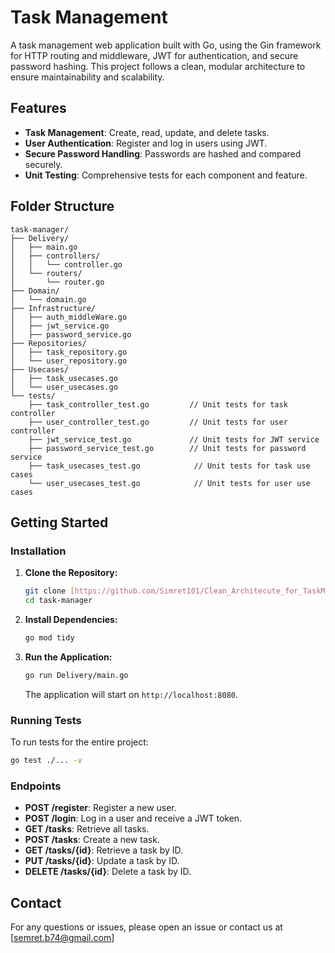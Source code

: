 # Task Management

A task management web application built with Go, using the Gin framework for HTTP routing and middleware, JWT for authentication, and secure password hashing. This project follows a clean, modular architecture to ensure maintainability and scalability.

## Features

- **Task Management**: Create, read, update, and delete tasks.
- **User Authentication**: Register and log in users using JWT.
- **Secure Password Handling**: Passwords are hashed and compared securely.
- **Unit Testing**: Comprehensive tests for each component and feature.

## Folder Structure

```plaintext
task-manager/
├── Delivery/
│   ├── main.go
│   ├── controllers/
│   │   └── controller.go
│   └── routers/
│       └── router.go
├── Domain/
│   └── domain.go
├── Infrastructure/
│   ├── auth_middleWare.go
│   ├── jwt_service.go
│   ├── password_service.go
├── Repositories/
│   ├── task_repository.go
│   └── user_repository.go
├── Usecases/
│   ├── task_usecases.go
│   └── user_usecases.go
└── tests/
    ├── task_controller_test.go         // Unit tests for task controller
    ├── user_controller_test.go         // Unit tests for user controller
    ├── jwt_service_test.go             // Unit tests for JWT service
    ├── password_service_test.go        // Unit tests for password service
    ├── task_usecases_test.go            // Unit tests for task use cases
    └── user_usecases_test.go            // Unit tests for user use cases
```

## Getting Started

### Installation

1. **Clone the Repository:**

   ```sh
   git clone [https://github.com/Simret101/Clean_Architecute_for_TaskManagement]
   cd task-manager
   ```

2. **Install Dependencies:**

   ```sh
   go mod tidy
   ```

3. **Run the Application:**

   ```sh
   go run Delivery/main.go
   ```

   The application will start on `http://localhost:8080`.

### Running Tests

To run tests for the entire project:

```sh
go test ./... -v
```

### Endpoints

- **POST /register**: Register a new user.
- **POST /login**: Log in a user and receive a JWT token.
- **GET /tasks**: Retrieve all tasks.
- **POST /tasks**: Create a new task.
- **GET /tasks/{id}**: Retrieve a task by ID.
- **PUT /tasks/{id}**: Update a task by ID.
- **DELETE /tasks/{id}**: Delete a task by ID.

## Contact

For any questions or issues, please open an issue or contact us at [semret.b74@gmail.com]

